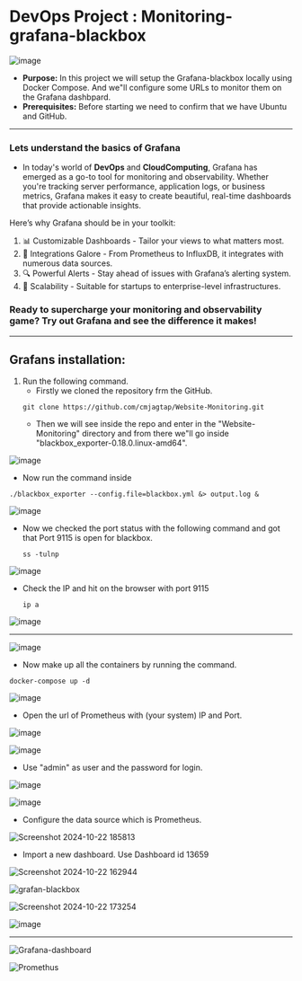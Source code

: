 # DevOps Project : Monitoring-grafana-blackbox
![image](https://github.com/user-attachments/assets/ce2141ef-d435-4302-878a-27e6a32c8c0b)

* **Purpose:** In this project we will setup the Grafana-blackbox locally using Docker Compose. And we"ll configure some URLs to monitor them on the Grafana dashbpard.
* **Prerequisites:** Before starting we need to confirm that we have Ubuntu and GitHub.
----------------
### Lets understand the basics of Grafana
* In today's world of **DevOps** and **CloudComputing**, Grafana has emerged as a go-to tool for monitoring and observability. Whether you're tracking server performance, application logs, or business metrics, Grafana makes it easy to create beautiful, real-time dashboards that provide actionable insights.

Here’s why Grafana should be in your toolkit: 
1. 📊 Customizable Dashboards - Tailor your views to what matters most. 
2. 🔗 Integrations Galore - From Prometheus to InfluxDB, it integrates with numerous data sources. 
3. 🔍 Powerful Alerts - Stay ahead of issues with Grafana’s alerting system. 
4. 🚀 Scalability - Suitable for startups to enterprise-level infrastructures.

### Ready to supercharge your monitoring and observability game? Try out Grafana and see the difference it makes!
---------------
## Grafans installation:
1. Run the following command.
   * Firstly we cloned the repository frm the GitHub.
   ```
   git clone https://github.com/cmjagtap/Website-Monitoring.git
   ```
   * Then we will see inside the repo and enter in the "Website-Monitoring" directory and from there we"ll go inside "blackbox_exporter-0.18.0.linux-amd64".
     
![image](https://github.com/user-attachments/assets/d4efd131-59f9-4c66-ad1d-bd5d801af885)

   * Now run the command inside 

   ```
   ./blackbox_exporter --config.file=blackbox.yml &> output.log &
   ```
![image](https://github.com/user-attachments/assets/c90334aa-0bd0-4347-9a82-50e969a779f5)

 * Now we checked the port status with the following command and got that Port 9115 is open for blackbox.
   ```
   ss -tulnp
   ```
   
![image](https://github.com/user-attachments/assets/6c4f553a-5950-4b10-b659-3f999a6a8ae7)

* Check the IP and hit on the browser with port 9115
  ```
  ip a
  ```

![image](https://github.com/user-attachments/assets/b2d4bdb5-165b-42c8-b036-b11c94fe007d)



---------------
![image](https://github.com/user-attachments/assets/788940ed-9e8c-492c-a8ff-9d46ad805a49)

* Now make up all the containers by running the command.
```
docker-compose up -d
```
![image](https://github.com/user-attachments/assets/58b1eb05-7b19-4f45-a504-4780e1c8d793)

* Open the url of Prometheus with (your system) IP and Port.
  

![image](https://github.com/user-attachments/assets/59f76294-2ed9-422d-99a8-dbf2bf2fbeca)


![image](https://github.com/user-attachments/assets/f9502341-7bc9-4a85-a43b-0e16f8e94625)

* Use "admin" as user and the password for login.

![image](https://github.com/user-attachments/assets/459ab1c9-3feb-4dba-922a-a250c8572576)

![image](https://github.com/user-attachments/assets/5cd33562-550e-4474-9fce-b3473dd2ca79)

* Configure the data source which is Prometheus.

![Screenshot 2024-10-22 185813](https://github.com/user-attachments/assets/74e61dfa-911e-4ef6-9982-a1a4062ce068)


* Import a new dashboard. Use Dashboard id 13659
  
![Screenshot 2024-10-22 162944](https://github.com/user-attachments/assets/1d4fe4d3-7087-429f-b3d6-1bcae862ab3b)


![grafan-blackbox](https://github.com/user-attachments/assets/6988c6e8-8eed-42e9-80a7-3e8247e884b3)

![Screenshot 2024-10-22 173254](https://github.com/user-attachments/assets/7eadecb0-5ab3-408a-9a90-b07bac79f1d9)


![image](https://github.com/user-attachments/assets/b0ffc259-cdd1-4ccb-af57-8cd3c5f61275)



---------------------

![Grafana-dashboard](https://github.com/user-attachments/assets/5c89ab28-9c5d-4a8d-aeb0-d00f306931ff)


![Promethus](https://github.com/user-attachments/assets/1a6cc78c-a4cc-4df7-a51c-3293ae4c7e6e)






